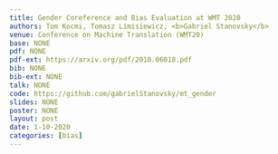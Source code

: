 ```yaml
---
title: Gender Coreference and Bias Evaluation at WMT 2020
authors: Tom Kocmi, Tomasz Limisiewicz, <b>Gabriel Stanovsky</b>
venue: Conference on Machine Translation (WMT20)
base: NONE
pdf: NONE
pdf-ext: https://arxiv.org/pdf/2010.06018.pdf
bib: NONE
bib-ext: NONE
talk: NONE
code: https://github.com/gabrielStanovsky/mt_gender
slides: NONE
poster: NONE
layout: post
date: 1-10-2020
categories: [bias]
---
```

